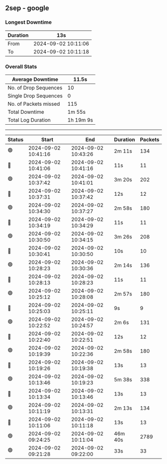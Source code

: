 
## 2sep - google

### Longest Downtime

Duration | 13s
---- | ----
From | 2024-09-02 10:11:06
To | 2024-09-02 10:11:18

### Overall Stats

Average Downtime | 11.5s
---- | ----
No. of Drop Sequences | 10
Single Drop Sequences | 0
No. of Packets missed | 115
Total Downtime | 1m 55s
Total Log Duration | 1h 19m 9s


---------

Status | Start | End | Duration | Packets
---- | ---- | ---- | ---- | ----
🟢 | 2024-09-02 10:41:16 | 2024-09-02 10:43:26 | 2m 11s | 134
🔴 | 2024-09-02 10:41:06 | 2024-09-02 10:41:16 | 11s | 11
🟢 | 2024-09-02 10:37:42 | 2024-09-02 10:41:01 | 3m 20s | 202
🔴 | 2024-09-02 10:37:31 | 2024-09-02 10:37:42 | 12s | 12
🟢 | 2024-09-02 10:34:30 | 2024-09-02 10:37:27 | 2m 58s | 180
🔴 | 2024-09-02 10:34:19 | 2024-09-02 10:34:29 | 11s | 11
🟢 | 2024-09-02 10:30:50 | 2024-09-02 10:34:15 | 3m 26s | 208
🔴 | 2024-09-02 10:30:41 | 2024-09-02 10:30:50 | 10s | 10
🟢 | 2024-09-02 10:28:23 | 2024-09-02 10:30:36 | 2m 14s | 136
🔴 | 2024-09-02 10:28:13 | 2024-09-02 10:28:23 | 11s | 11
🟢 | 2024-09-02 10:25:12 | 2024-09-02 10:28:08 | 2m 57s | 180
🔴 | 2024-09-02 10:25:03 | 2024-09-02 10:25:11 | 9s | 9
🟢 | 2024-09-02 10:22:52 | 2024-09-02 10:24:57 | 2m 6s | 131
🔴 | 2024-09-02 10:22:40 | 2024-09-02 10:22:51 | 12s | 12
🟢 | 2024-09-02 10:19:39 | 2024-09-02 10:22:36 | 2m 58s | 180
🔴 | 2024-09-02 10:19:26 | 2024-09-02 10:19:38 | 13s | 13
🟢 | 2024-09-02 10:13:46 | 2024-09-02 10:19:23 | 5m 38s | 338
🔴 | 2024-09-02 10:13:34 | 2024-09-02 10:13:46 | 13s | 13
🟢 | 2024-09-02 10:11:19 | 2024-09-02 10:13:31 | 2m 13s | 134
🔴 | 2024-09-02 10:11:06 | 2024-09-02 10:11:18 | 13s | 13
🟢 | 2024-09-02 09:24:25 | 2024-09-02 10:11:04 | 46m 40s | 2789
🟢 | 2024-09-02 09:21:28 | 2024-09-02 09:22:00 | 33s | 33